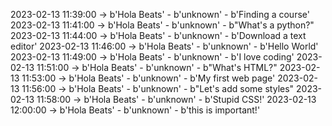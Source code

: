 2023-02-13 11:39:00 -> b'Hola Beats' - b'unknown' - b'Finding a course'
2023-02-13 11:41:00 -> b'Hola Beats' - b'unknown' - b"What's a python?"
2023-02-13 11:44:00 -> b'Hola Beats' - b'unknown' - b'Download a text editor'
2023-02-13 11:46:00 -> b'Hola Beats' - b'unknown' - b'Hello World'
2023-02-13 11:49:00 -> b'Hola Beats' - b'unknown' - b'I love coding'
2023-02-13 11:51:00 -> b'Hola Beats' - b'unknown' - b"What's HTML?"
2023-02-13 11:53:00 -> b'Hola Beats' - b'unknown' - b'My first web page'
2023-02-13 11:56:00 -> b'Hola Beats' - b'unknown' - b"Let's add some styles"
2023-02-13 11:58:00 -> b'Hola Beats' - b'unknown' - b'Stupid CSS!'
2023-02-13 12:00:00 -> b'Hola Beats' - b'unknown' - b'this is important!'
